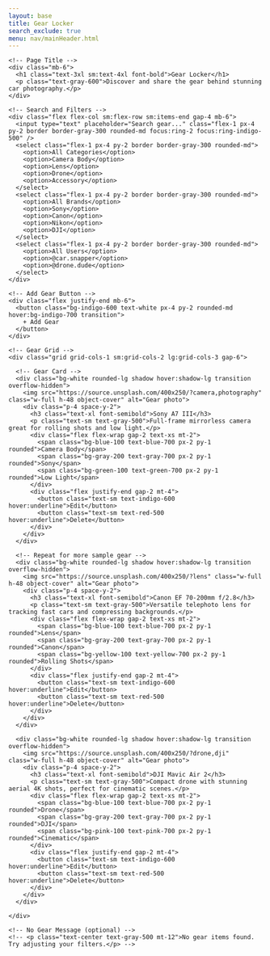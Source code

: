 ```yaml
---
layout: base
title: Gear Locker
search_exclude: true
menu: nav/mainHeader.html
---
```


<html lang="en">
<head>
  <meta charset="UTF-8">
  <title>Gear Locker | Cartage</title>
  <meta name="viewport" content="width=device-width, initial-scale=1.0">
  <script src="https://cdn.tailwindcss.com"></script>
</head>
<body class="bg-gray-100 text-gray-800">

  <!-- Main Wrapper -->
  <main class="max-w-7xl mx-auto p-4 sm:p-8">
    
    <!-- Page Title -->
    <div class="mb-6">
      <h1 class="text-3xl sm:text-4xl font-bold">Gear Locker</h1>
      <p class="text-gray-600">Discover and share the gear behind stunning car photography.</p>
    </div>

    <!-- Search and Filters -->
    <div class="flex flex-col sm:flex-row sm:items-end gap-4 mb-6">
      <input type="text" placeholder="Search gear..." class="flex-1 px-4 py-2 border border-gray-300 rounded-md focus:ring-2 focus:ring-indigo-500" />
      <select class="flex-1 px-4 py-2 border border-gray-300 rounded-md">
        <option>All Categories</option>
        <option>Camera Body</option>
        <option>Lens</option>
        <option>Drone</option>
        <option>Accessory</option>
      </select>
      <select class="flex-1 px-4 py-2 border border-gray-300 rounded-md">
        <option>All Brands</option>
        <option>Sony</option>
        <option>Canon</option>
        <option>Nikon</option>
        <option>DJI</option>
      </select>
      <select class="flex-1 px-4 py-2 border border-gray-300 rounded-md">
        <option>All Users</option>
        <option>@car.snapper</option>
        <option>@drone.dude</option>
      </select>
    </div>

    <!-- Add Gear Button -->
    <div class="flex justify-end mb-6">
      <button class="bg-indigo-600 text-white px-4 py-2 rounded-md hover:bg-indigo-700 transition">
        + Add Gear
      </button>
    </div>

    <!-- Gear Grid -->
    <div class="grid grid-cols-1 sm:grid-cols-2 lg:grid-cols-3 gap-6">
      
      <!-- Gear Card -->
      <div class="bg-white rounded-lg shadow hover:shadow-lg transition overflow-hidden">
        <img src="https://source.unsplash.com/400x250/?camera,photography" class="w-full h-48 object-cover" alt="Gear photo">
        <div class="p-4 space-y-2">
          <h3 class="text-xl font-semibold">Sony A7 III</h3>
          <p class="text-sm text-gray-500">Full-frame mirrorless camera great for rolling shots and low light.</p>
          <div class="flex flex-wrap gap-2 text-xs mt-2">
            <span class="bg-blue-100 text-blue-700 px-2 py-1 rounded">Camera Body</span>
            <span class="bg-gray-200 text-gray-700 px-2 py-1 rounded">Sony</span>
            <span class="bg-green-100 text-green-700 px-2 py-1 rounded">Low Light</span>
          </div>
          <div class="flex justify-end gap-2 mt-4">
            <button class="text-sm text-indigo-600 hover:underline">Edit</button>
            <button class="text-sm text-red-500 hover:underline">Delete</button>
          </div>
        </div>
      </div>

      <!-- Repeat for more sample gear -->
      <div class="bg-white rounded-lg shadow hover:shadow-lg transition overflow-hidden">
        <img src="https://source.unsplash.com/400x250/?lens" class="w-full h-48 object-cover" alt="Gear photo">
        <div class="p-4 space-y-2">
          <h3 class="text-xl font-semibold">Canon EF 70-200mm f/2.8</h3>
          <p class="text-sm text-gray-500">Versatile telephoto lens for tracking fast cars and compressing backgrounds.</p>
          <div class="flex flex-wrap gap-2 text-xs mt-2">
            <span class="bg-blue-100 text-blue-700 px-2 py-1 rounded">Lens</span>
            <span class="bg-gray-200 text-gray-700 px-2 py-1 rounded">Canon</span>
            <span class="bg-yellow-100 text-yellow-700 px-2 py-1 rounded">Rolling Shots</span>
          </div>
          <div class="flex justify-end gap-2 mt-4">
            <button class="text-sm text-indigo-600 hover:underline">Edit</button>
            <button class="text-sm text-red-500 hover:underline">Delete</button>
          </div>
        </div>
      </div>

      <div class="bg-white rounded-lg shadow hover:shadow-lg transition overflow-hidden">
        <img src="https://source.unsplash.com/400x250/?drone,dji" class="w-full h-48 object-cover" alt="Gear photo">
        <div class="p-4 space-y-2">
          <h3 class="text-xl font-semibold">DJI Mavic Air 2</h3>
          <p class="text-sm text-gray-500">Compact drone with stunning aerial 4K shots, perfect for cinematic scenes.</p>
          <div class="flex flex-wrap gap-2 text-xs mt-2">
            <span class="bg-blue-100 text-blue-700 px-2 py-1 rounded">Drone</span>
            <span class="bg-gray-200 text-gray-700 px-2 py-1 rounded">DJI</span>
            <span class="bg-pink-100 text-pink-700 px-2 py-1 rounded">Cinematic</span>
          </div>
          <div class="flex justify-end gap-2 mt-4">
            <button class="text-sm text-indigo-600 hover:underline">Edit</button>
            <button class="text-sm text-red-500 hover:underline">Delete</button>
          </div>
        </div>
      </div>

    </div>

    <!-- No Gear Message (optional) -->
    <!-- <p class="text-center text-gray-500 mt-12">No gear items found. Try adjusting your filters.</p> -->

  </main>

</body>
</html>

